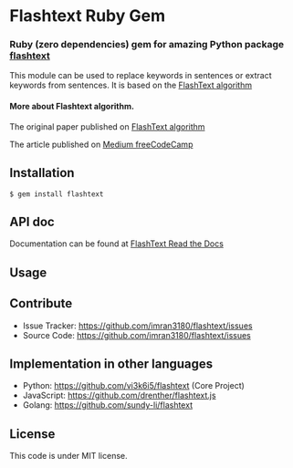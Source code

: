 # Flashtext Ruby Gem

### Ruby (zero dependencies) gem for amazing Python package [flashtext](https://github.com/vi3k6i5/flashtext)

This module can be used to replace keywords in sentences or extract keywords from sentences. It is based on the [FlashText algorithm](https://arxiv.org/abs/1711.00046)

#### More about Flashtext algorithm.
The original paper published on [FlashText algorithm](https://arxiv.org/abs/1711.00046>)

The article published on [Medium freeCodeCamp](https://medium.freecodecamp.org/regex-was-taking-5-days-flashtext-does-it-in-15-minutes-55f04411025f)


Installation
------------
    $ gem install flashtext


API doc
-------

Documentation can be found at [FlashText Read the Docs](http://www.rubydoc.info/gems/flashtext/)

## Usage

Contribute
----------

- Issue Tracker: https://github.com/imran3180/flashtext/issues
- Source Code: https://github.com/imran3180/flashtext/issues

Implementation in other languages
---------------------------------

- Python: https://github.com/vi3k6i5/flashtext (Core Project)
- JavaScript: https://github.com/drenther/flashtext.js
- Golang: https://github.com/sundy-li/flashtext


## License

This code is under MIT license.
